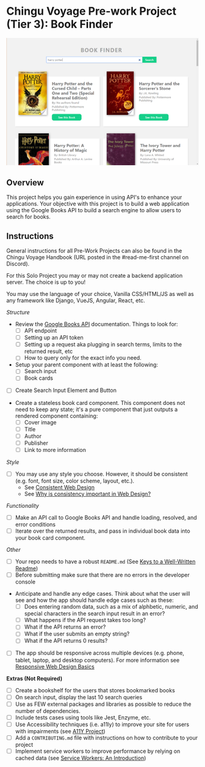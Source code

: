 # Chingu Voyage Pre-work Project (Tier 3): Book Finder

![Tier3 Book Finder](./assets/book-finder-results.png)

## Overview

This project helps you gain experience in using API's to enhance your applications.
Your objective with this project is to build a web application using the
Google Books API to build a search engine to allow users to search for books.

## Instructions

General instructions for all Pre-Work Projects can also be found in the Chingu 
Voyage Handbook (URL posted in the #read-me-first channel on Discord).

For this Solo Project you may or may not create a backend application server. 
The choice is up to you!

You may use the language of your choice, Vanilla CSS/HTML/JS as well as any 
framework like Django, VueJS, Angular, React, etc.

*Structure*
- Review the [Google Books API](https://developers.google.com/books/) documentation. Things to look for:
  - [ ] API endpoint
  - [ ] Setting up an API token
  - [ ] Setting up a request aka plugging in search terms, limits to the returned result, etc
  - [ ] How to query only for the exact info you need.
- Setup your parent component with at least the following:
  - [ ] Search input
  - [ ] Book cards
- [ ] Create Search Input Element and Button
- Create a stateless book card component. This component does not need to keep any state; it's a pure component that just outputs a rendered component containing:
  - [ ] Cover image
  - [ ] Title
  - [ ] Author
  - [ ] Publisher
  - [ ] Link to more information

*Style*
- [ ] You may use any style you choose. However, it should be consistent (e.g.
font, font size, color scheme, layout, etc.).
  - See [Consistent Web Design](https://1stwebdesigner.com/consistent-web-design/)
  - See [Why is consistency important in Web Design?](https://laceytechsolutions.co.uk/blog/importance-of-consistency-in-web-design/)

*Functionality*
- [ ] Make an API call to Google Books API and handle loading, resolved, and 
error conditions
- [ ] Iterate over the returned results, and pass in individual book data into 
your book card component. 

*Other*
- [ ] Your repo needs to have a robust `README.md` (See [Keys to a Well-Written Readme](https://medium.com/chingu/keys-to-a-well-written-readme-55c53d34fe6d))
- [ ] Before submitting make sure that there are no errors in the developer console
- Anticipate and handle any edge cases. Think about what the user will see 
and how the app should handle edge cases such as these:
  - [ ] Does entering random data, such as a mix of alphbetic, numeric, and
  special characters in the search input result in an error?
  - [ ] What happens if the API request takes too long?
  - [ ] What if the API returns an error?
  - [ ] What if the user submits an empty string?
  - [ ] What if the API returns 0 results?
- [ ] The app should be responsive across multiple devices (e.g. phone, tablet, 
laptop, and desktop computers). For more information see 
[Responsive Web Design Basics](https://developers.google.com/web/fundamentals/design-and-ux/responsive/)

**Extras (Not Required)**
- [ ] Create a bookshelf for the users that stores bookmarked books 
- [ ] On search input, display the last 10 search queries
- [ ] Use as FEW external packages and libraries as possible to reduce the 
number of dependencies.
- [ ] Include tests cases using tools like Jest, Enzyme, etc.
- [ ] Use Accessibility techniques (i.e. a11ly) to improve your site for users 
with impairments (see [A11Y Project](https://a11yproject.com/))
- [ ] Add a `CONTRIBUTING.md` file with instructions on how to contribute to
your project
- [ ] Implement service workers to improve performance by relying on cached 
data (see [Service Workers: An Introduction](https://developers.google.com/web/fundamentals/primers/service-workers))
